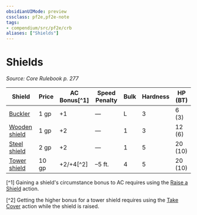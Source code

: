 ```yaml
---
obsidianUIMode: preview
cssclass: pf2e,pf2e-note
tags:
- compendium/src/pf2e/crb
aliases: ["Shields"]
---
```

# Shields  
*Source: Core Rulebook p. 277*  

| Shield | Price | AC Bonus[^1] | Speed Penalty | Bulk | Hardness | HP (BT) |
|--------|-------|--------------|---------------|------|----------|---------|
| [Buckler](buckler.md) | 1 gp | +1 | — | L | 3 | 6 (3) |
| [Wooden shield](wooden-shield.md) | 1 gp | +2 | — | 1 | 3 | 12 (6) |
| [Steel shield](steel-shield.md) | 2 gp | +2 | — | 1 | 5 | 20 (10) |
| [Tower shield](tower-shield.md) | 10 gp | +2/+4[^2] | –5 ft. | 4 | 5 | 20 (10) |

[^1] Gaining a shield's circumstance bonus to AC requires using the [Raise a Shield](raise-a-shield.md) action.

[^2] Getting the higher bonus for a tower shield requires using the [Take Cover](take-cover.md) action while the shield is raised.